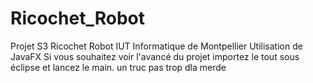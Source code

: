 # Ricochet_Robot
Projet S3 Ricochet Robot IUT Informatique de Montpellier
Utilisation de JavaFX
Si vous souhaitez voir l'avancé du projet importez le tout sous éclipse et lancez le main.
un truc pas trop dla merde

